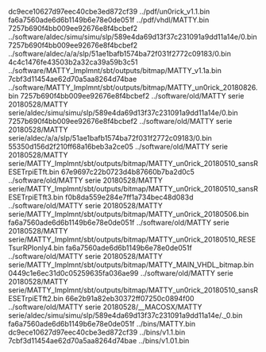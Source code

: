 dc9ece10627d97eec40cbe3ed872cf39  ../pdf/un0rick_v1.1.bin
fa6a7560ade6d6b1149b6e78e0de051f  ../pdf/vhdl/MATTY.bin
7257b690f4bb009ee92676e8f4bcbef2  ../software/aldec/simu/simu/slp/589e4da69d13f37c231091a9dd11a14e/0.bin
7257b690f4bb009ee92676e8f4bcbef2  ../software/aldec/a/a/slp/51ae1bafb1574ba72f031f2772c09183/0.bin
4c4c1476fe43503b2a32ca39a59b3c51  ../software/MATTY_Implmnt/sbt/outputs/bitmap/MATTY_v1.1a.bin
7cbf3d11454ae62d70a5aa8264d74bae  ../software/MATTY_Implmnt/sbt/outputs/bitmap/MATTY_un0rick_20180826.bin
7257b690f4bb009ee92676e8f4bcbef2  ../software/old/MATTY serie 20180528/MATTY serie/aldec/simu/simu/slp/589e4da69d13f37c231091a9dd11a14e/0.bin
7257b690f4bb009ee92676e8f4bcbef2  ../software/old/MATTY serie 20180528/MATTY serie/aldec/a/a/slp/51ae1bafb1574ba72f031f2772c09183/0.bin
55350d156d2f210ff68a16beb3a2ce05  ../software/old/MATTY serie 20180528/MATTY serie/MATTY_Implmnt/sbt/outputs/bitmap/MATTY_un0rick_20180510_sansRESETrpiETft.bin
67e9697c22b0723d4b87660b7ba2d0c5  ../software/old/MATTY serie 20180528/MATTY serie/MATTY_Implmnt/sbt/outputs/bitmap/MATTY_un0rick_20180510_sansRESETrpiETft3.bin
f0b8da559e284e7ff1a734bec48d083d  ../software/old/MATTY serie 20180528/MATTY serie/MATTY_Implmnt/sbt/outputs/bitmap/MATTY_un0rick_20180506.bin
fa6a7560ade6d6b1149b6e78e0de051f  ../software/old/MATTY serie 20180528/MATTY serie/MATTY_Implmnt/sbt/outputs/bitmap/MATTY_un0rick_20180510_RESETsurRPIonly4.bin
fa6a7560ade6d6b1149b6e78e0de051f  ../software/old/MATTY serie 20180528/MATTY serie/MATTY_Implmnt/sbt/outputs/bitmap/MATTY_MAIN_VHDL_bitmap.bin
0449c1e6ec31d0c05259635fa036ae99  ../software/old/MATTY serie 20180528/MATTY serie/MATTY_Implmnt/sbt/outputs/bitmap/MATTY_un0rick_20180510_sansRESETrpiETft2.bin
66e2b91a82eb30372ff07250c0894f00  ../software/old/MATTY serie 20180528/__MACOSX/MATTY serie/aldec/simu/simu/slp/589e4da69d13f37c231091a9dd11a14e/._0.bin
fa6a7560ade6d6b1149b6e78e0de051f  ../bins/MATTY.bin
dc9ece10627d97eec40cbe3ed872cf39  ../bins/v1.1.bin
7cbf3d11454ae62d70a5aa8264d74bae  ../bins/v1.01.bin

